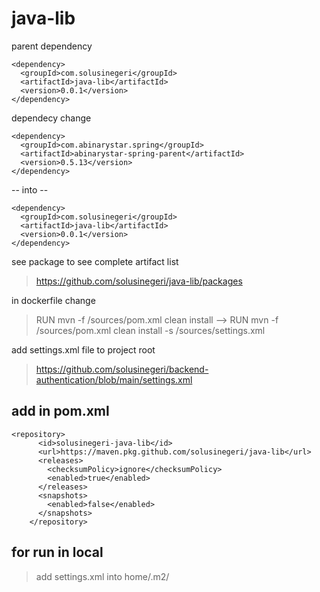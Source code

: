 # java-lib
parent dependency 
```
<dependency>
  <groupId>com.solusinegeri</groupId>
  <artifactId>java-lib</artifactId>
  <version>0.0.1</version>
</dependency> 
```
dependecy change
````
<dependency>
  <groupId>com.abinarystar.spring</groupId>
  <artifactId>abinarystar-spring-parent</artifactId>
  <version>0.5.13</version>
</dependency>
````
-- into --
````
<dependency>
  <groupId>com.solusinegeri</groupId>
  <artifactId>java-lib</artifactId>
  <version>0.0.1</version>
</dependency> 
````

see package to see complete artifact list
>https://github.com/solusinegeri/java-lib/packages

in dockerfile change
>RUN mvn -f /sources/pom.xml clean install --> RUN mvn -f /sources/pom.xml clean install -s /sources/settings.xml

add settings.xml file to project root
>https://github.com/solusinegeri/backend-authentication/blob/main/settings.xml

## add in pom.xml
````
<repository>
      <id>solusinegeri-java-lib</id>
      <url>https://maven.pkg.github.com/solusinegeri/java-lib</url>
      <releases>
        <checksumPolicy>ignore</checksumPolicy>
        <enabled>true</enabled>
      </releases>
      <snapshots>
        <enabled>false</enabled>
      </snapshots>
    </repository>
````


## for run in local
>add settings.xml into home/.m2/

